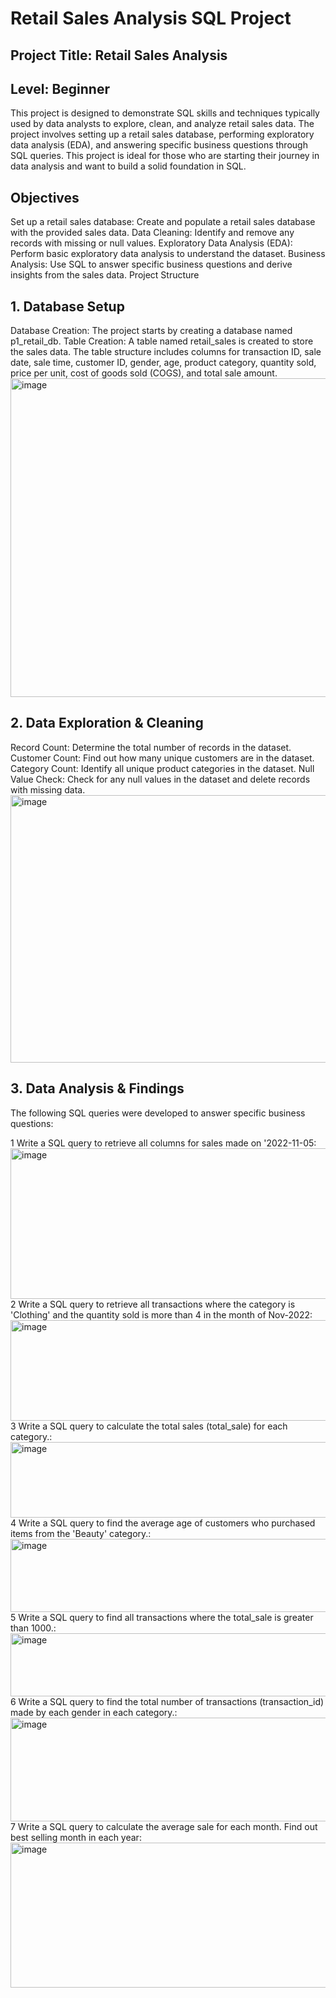 # Retail Sales Analysis SQL Project

## Project Title: Retail Sales Analysis
## Level: Beginner

This project is designed to demonstrate SQL skills and techniques typically used by data analysts to explore, clean, and analyze retail sales data. The project involves setting up a retail sales database, performing exploratory data analysis (EDA), and answering specific business questions through SQL queries. This project is ideal for those who are starting their journey in data analysis and want to build a solid foundation in SQL.

## Objectives
Set up a retail sales database: Create and populate a retail sales database with the provided sales data.
Data Cleaning: Identify and remove any records with missing or null values.
Exploratory Data Analysis (EDA): Perform basic exploratory data analysis to understand the dataset.
Business Analysis: Use SQL to answer specific business questions and derive insights from the sales data.
Project Structure
## 1. Database Setup
Database Creation: The project starts by creating a database named p1_retail_db.
Table Creation: A table named retail_sales is created to store the sales data. The table structure includes columns for transaction ID, sale date, sale time, customer ID, gender, age, product category, quantity sold, price per unit, cost of goods sold (COGS), and total sale amount.
<img width="960" height="510" alt="image" src="https://github.com/user-attachments/assets/38d43363-c4c1-4ab2-80b2-70de344eb42f" />
## 2. Data Exploration & Cleaning
Record Count: Determine the total number of records in the dataset.
Customer Count: Find out how many unique customers are in the dataset.
Category Count: Identify all unique product categories in the dataset.
Null Value Check: Check for any null values in the dataset and delete records with missing data.
<img width="620" height="428" alt="image" src="https://github.com/user-attachments/assets/bea9a93b-d46d-4b59-85b0-24bdacf4b895" />

## 3. Data Analysis & Findings
The following SQL queries were developed to answer specific business questions:

1 Write a SQL query to retrieve all columns for sales made on '2022-11-05:
<img width="558" height="241" alt="image" src="https://github.com/user-attachments/assets/29415a85-2ba9-4b49-8c63-7eb06e27501b" />
2 Write a SQL query to retrieve all transactions where the category is 'Clothing' and the quantity sold is more than 4 in the month of Nov-2022:
<img width="585" height="161" alt="image" src="https://github.com/user-attachments/assets/98b14f18-d678-4d8a-9de4-d07d5a54d8db" />
3 Write a SQL query to calculate the total sales (total_sale) for each category.:
<img width="567" height="121" alt="image" src="https://github.com/user-attachments/assets/e3038058-2bf4-4f77-9123-11fd60c688c0" />
4 Write a SQL query to find the average age of customers who purchased items from the 'Beauty' category.:
<img width="572" height="117" alt="image" src="https://github.com/user-attachments/assets/e519a9f1-57df-4f1a-a037-3c28a3139224" />
5 Write a SQL query to find all transactions where the total_sale is greater than 1000.:
<img width="574" height="101" alt="image" src="https://github.com/user-attachments/assets/a95d5862-53b7-403f-a90d-801eaaf0e39f" />
6 Write a SQL query to find the total number of transactions (transaction_id) made by each gender in each category.:
<img width="592" height="166" alt="image" src="https://github.com/user-attachments/assets/196d6e26-49ce-4bad-a574-36ddcb3ef377" />
7 Write a SQL query to calculate the average sale for each month. Find out best selling month in each year:
<img width="584" height="232" alt="image" src="https://github.com/user-attachments/assets/9066311a-c09b-4acc-bfc4-9e2b0b2c8b1e" />














